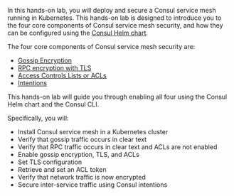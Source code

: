 In this hands-on lab, you will deploy and secure a Consul service mesh running in Kubernetes.
This hands-on lab is designed to introduce you to the four core components of Consul
service mesh security, and how they can be configured using the [Consul Helm chart](https://www.consul.io/docs/k8s/helm).

The four core components of Consul service mesh security are:

- [Gossip Encryption](https://learn.hashicorp.com/consul/security-networking/agent-encryption)
- [RPC encryption with TLS](https://learn.hashicorp.com/consul/security-networking/certificates)
- [Access Controls Lists or ACLs](https://learn.hashicorp.com/consul/security-networking/production-acls)
- [Intentions](https://learn.hashicorp.com/consul/gs-consul-service-mesh/network-security-with-consul-service-mesh)

This hands-on lab will guide you through enabling all four using the Consul Helm chart and the Consul CLI.

Specifically, you will:

- Install Consul service mesh in a Kubernetes cluster
- Verify that gossip traffic occurs in clear text
- Verify that RPC traffic occurs in clear text and ACLs are not enabled
- Enable gossip encryption, TLS, and ACLs
- Set TLS configuration
- Retrieve and set an ACL token
- Verify that network traffic is now encrypted
- Secure inter-service traffic using Consul intentions
